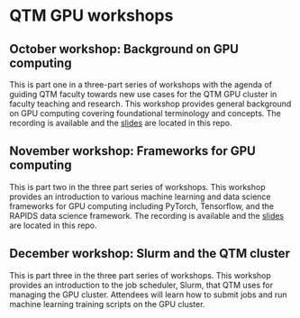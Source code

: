 # QTM GPU workshops

## October workshop: Background on GPU computing 
This is part one in a three-part series of workshops with the agenda of guiding QTM faculty towards new use cases for the QTM GPU cluster in faculty teaching and research. This workshop provides general background on GPU computing covering foundational terminology and concepts. 
The recording is available and the [slides](./workshop1slides-GPU-computing-background.pdf) are located in this repo.

## November workshop: Frameworks for GPU computing
This is part two in the three part series of workshops. This workshop provides an introduction to various machine learning and data science frameworks for GPU computing including PyTorch, Tensorflow, and the RAPIDS data science framework. The recording is available  and the [slides](./workshop2slides-GPU-computing-frameworks.pdf) are located in this repo.



## December workshop: Slurm and the QTM cluster
This is part three in the three part series of workshops. This workshop provides an introduction to the job scheduler, Slurm, that QTM uses for managing the GPU cluster. Attendees will learn how to submit jobs and run machine learning training scripts on the GPU cluster.
